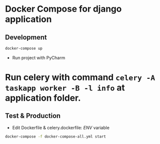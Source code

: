 # Docker Compose for django application

## Development

``` bash
docker-compose up
```

* Run project with PyCharm
# Run celery with command `celery -A taskapp worker -B -l info` at **application** folder.

## Test & Production

* Edit Dockerfile & celery.dockerfile: *ENV* variable

``` bash
docker-compose -f docker-compose-all.yml start
```
